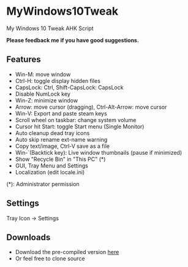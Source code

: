 # MyWindows10Tweak

My Windows 10 Tweak AHK Script

**Please feedback me if you have good suggestions.**

## Features

* Win-M: move window
* Ctrl-H: toggle display hidden files
* CapsLock: Ctrl, Shift-CapsLock: CapsLock
* Disable NumLock key
* Win-Z: minimize window
* Arrow: move cursor (dragging), Ctrl-Alt-Arrow: move cursor
* Win-V: Export and paste steam keys
* Scroll wheel on taskbar: change system volume
* Cursor hit Start: toggle Start menu (Single Monitor)
* Auto cleanup dead tray icons
* Auto skip rename ext-name warning
* Copy text/image, Ctrl-V save as a file
* Win-`(Backtick key): Live window thumbnails (pause if minimized)
* Show "Recycle Bin" in "This PC" (\*)
* GUI, Tray Menu and Settings
* Localization (edit locale.ini)

(\*): Administrator permission

## Settings

Tray Icon -> Settings

## Downloads

* Download the pre-compiled version [here](https://github.com/deluxghost/MyWindows10Tweak/releases)
* Or feel free to clone source

